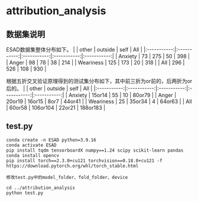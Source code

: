 # attribution_analysis
## 数据集说明
ESAD数据集整体分布如下。
|             | other       | outside     | self        | All         |
|:-----------:|:-----------:|:-----------:|:-----------:|:-----------:|
| Anxiety     | 73          | 275         | 50          | 398         |
| Anger       | 98          | 78          | 38          | 214         |
| Weariness   | 125         | 173         | 20          | 318         |
| All         | 296         | 526         | 108         | 930         |

根据五折交叉验证原理得到的测试集分布如下，其中前三折为or前的，后两折为or后的。
|             | other       | outside     | self        | All         |
|:-----------:|:-----------:|:-----------:|:-----------:|:-----------:|
| Anxiety     | 15or14      | 55          | 10          | 80or79      |
| Anger       | 20or19      | 16or15      | 8or7        | 44or41      |
| Weariness   | 25          | 35or34      | 4           | 64or63      |
| All         | 60or58      | 106or104    | 22or21      | 188or183    |



## test.py
```
conda create -n ESAD python=3.9.16
conda activate ESAD
pip install tqdm tensorboardX numpy==1.24 scipy scikit-learn pandas
conda install opencv 
pip install torch==2.3.0+cu121 torchvision==0.18.0+cu121 -f https://download.pytorch.org/whl/torch_stable.html

修改test.py中的model_folder、fold_folder、device

cd ../attribution_analysis
python test.py
```


